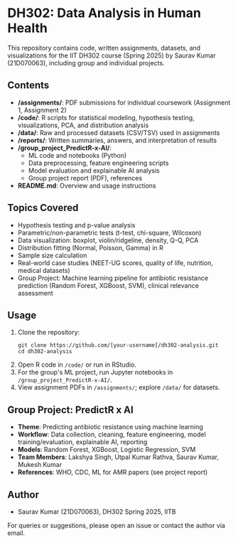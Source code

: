 # DH302: Data Analysis in Human Health

This repository contains code, written assignments, datasets, and visualizations for the IIT DH302 course (Spring 2025) by Saurav Kumar (21D070063), including group and individual projects.

## Contents

- **/assignments/**: PDF submissions for individual coursework (Assignment 1, Assignment 2)
- **/code/**: R scripts for statistical modeling, hypothesis testing, visualizations, PCA, and distribution analysis
- **/data/**: Raw and processed datasets (CSV/TSV) used in assignments
- **/reports/**: Written summaries, answers, and interpretation of results
- **/group_project_PredictR-x-AI/**:  
  - ML code and notebooks (Python)
  - Data preprocessing, feature engineering scripts  
  - Model evaluation and explainable AI analysis  
  - Group project report (PDF), references
- **README.md**: Overview and usage instructions

## Topics Covered

- Hypothesis testing and p-value analysis
- Parametric/non-parametric tests (t-test, chi-square, Wilcoxon)
- Data visualization: boxplot, violin/ridgeline, density, Q-Q, PCA
- Distribution fitting (Normal, Poisson, Gamma) in R
- Sample size calculation
- Real-world case studies (NEET-UG scores, quality of life, nutrition, medical datasets)
- Group Project: Machine learning pipeline for antibiotic resistance prediction (Random Forest, XGBoost, SVM), clinical relevance assessment

## Usage

1. Clone the repository:
    ```
    git clone https://github.com/[your-username]/dh302-analysis.git
    cd dh302-analysis
    ```
2. Open R code in `/code/` or run in RStudio.
3. For the group's ML project, run Jupyter notebooks in `/group_project_PredictR-x-AI/`.
4. View assignment PDFs in `/assignments/`; explore `/data/` for datasets.

## Group Project: PredictR x AI

- **Theme**: Predicting antibiotic resistance using machine learning
- **Workflow**: Data collection, cleaning, feature engineering, model training/evaluation, explainable AI, reporting
- **Models**: Random Forest, XGBoost, Logistic Regression, SVM
- **Team Members**: Lakshya Singh, Utpal Kumar Rathva, Saurav Kumar, Mukesh Kumar
- **References**: WHO, CDC, ML for AMR papers (see project report)

## Author

- Saurav Kumar (21D070063), DH302 Spring 2025, IITB



For queries or suggestions, please open an issue or contact the author via email.
